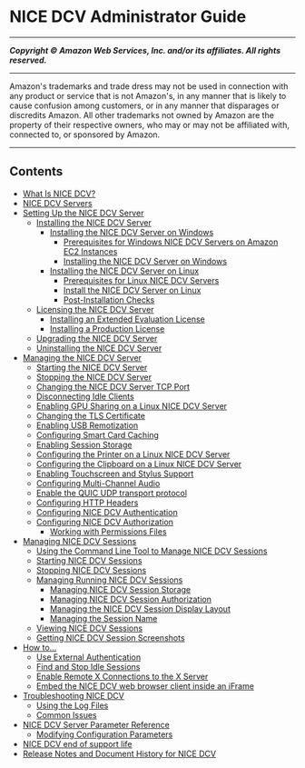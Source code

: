 # NICE DCV Administrator Guide

-----
*****Copyright &copy; Amazon Web Services, Inc. and/or its affiliates. All rights reserved.*****

-----
Amazon's trademarks and trade dress may not be used in 
     connection with any product or service that is not Amazon's, 
     in any manner that is likely to cause confusion among customers, 
     or in any manner that disparages or discredits Amazon. All other 
     trademarks not owned by Amazon are the property of their respective
     owners, who may or may not be affiliated with, connected to, or 
     sponsored by Amazon.

-----
## Contents
+ [What Is NICE DCV?](what-is-dcv.md)
+ [NICE DCV Servers](servers.md)
+ [Setting Up the NICE DCV Server](setting-up.md)
   + [Installing the NICE DCV Server](setting-up-installing.md)
      + [Installing the NICE DCV Server on Windows](setting-up-installing-windows.md)
         + [Prerequisites for Windows NICE DCV Servers on Amazon EC2 Instances](setting-up-installing-winprereq.md)
         + [Installing the NICE DCV Server on Windows](setting-up-installing-wininstall.md)
      + [Installing the NICE DCV Server on Linux](setting-up-installing-linux.md)
         + [Prerequisites for Linux NICE DCV Servers](setting-up-installing-linux-prereq.md)
         + [Install the NICE DCV Server on Linux](setting-up-installing-linux-server.md)
         + [Post-Installation Checks](setting-up-installing-linux-checks.md)
   + [Licensing the NICE DCV Server](setting-up-license.md)
      + [Installing an Extended Evaluation License](setting-up-evaluation.md)
      + [Installing a Production License](setting-up-production.md)
   + [Upgrading the NICE DCV Server](setting-up-upgrading.md)
   + [Uninstalling the NICE DCV Server](setting-up-uninstalling.md)
+ [Managing the NICE DCV Server](manage.md)
   + [Starting the NICE DCV Server](manage-start.md)
   + [Stopping the NICE DCV Server](manage-stop.md)
   + [Changing the NICE DCV Server TCP Port](manage-port.md)
   + [Disconnecting Idle Clients](manage-disconnect.md)
   + [Enabling GPU Sharing on a Linux NICE DCV Server](manage-gpu.md)
   + [Changing the TLS Certificate](manage-cert.md)
   + [Enabling USB Remotization](manage-usb-remote.md)
   + [Configuring Smart Card Caching](manage-smart-card.md)
   + [Enabling Session Storage](manage-storage.md)
   + [Configuring the Printer on a Linux NICE DCV Server](manage-printer.md)
   + [Configuring the Clipboard on a Linux NICE DCV Server](manage-clipboard.md)
   + [Enabling Touchscreen and Stylus Support](enable-stylus.md)
   + [Configuring Multi-Channel Audio](manage-audio.md)
   + [Enable the QUIC UDP transport protocol](enable-quic.md)
   + [Configuring HTTP Headers](manage-headers.md)
   + [Configuring NICE DCV Authentication](security-authentication.md)
   + [Configuring NICE DCV Authorization](security-authorization.md)
      + [Working with Permissions Files](security-authorization-file-create.md)
+ [Managing NICE DCV Sessions](managing-sessions.md)
   + [Using the Command Line Tool to Manage NICE DCV Sessions](managing-sessions-cli.md)
   + [Starting NICE DCV Sessions](managing-sessions-start.md)
   + [Stopping NICE DCV Sessions](managing-sessions-lifecycle-stop.md)
   + [Managing Running NICE DCV Sessions](managing-running-session.md)
      + [Managing NICE DCV Session Storage](managing-session-storage.md)
      + [Managing NICE DCV Session Authorization](managing-session-perms.md)
      + [Managing the NICE DCV Session Display Layout](managing-session-display.md)
      + [Managing the Session Name](managing-session-name.md)
   + [Viewing NICE DCV Sessions](managing-sessions-lifecycle-view.md)
   + [Getting NICE DCV Session Screenshots](managing-sessions-lifecycle-screenshot.md)
+ [How to...](how-to.md)
   + [Use External Authentication](external-authentication.md)
   + [Find and Stop Idle Sessions](stop-idle-sessions.md)
   + [Enable Remote X Connections to the X Server](setup-xforwarding.md)
   + [Embed the NICE DCV web browser client inside an iFrame](embed-in-iframe.md)
+ [Troubleshooting NICE DCV](troubleshooting.md)
   + [Using the Log Files](troubleshooting-logs.md)
   + [Common Issues](troubleshooting-issues.md)
+ [NICE DCV Server Parameter Reference](config-param-ref.md)
   + [Modifying Configuration Parameters](config-param-ref-modify.md)
+ [NICE DCV end of support life](eosl.md)
+ [Release Notes and Document History for NICE DCV](doc-history-release-notes.md)